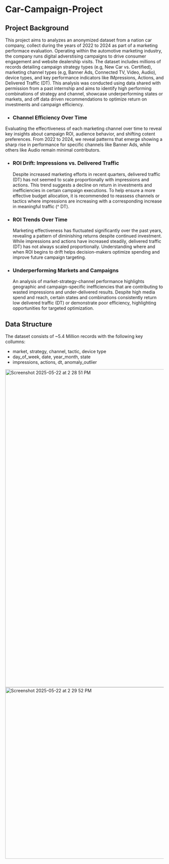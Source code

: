 # Car-Campaign-Project

## Project Background
This project aims to analyzes an anonymized dataset from a nation car company, collect during the years of 2022 to 2024 as part of a marketing performace evaluation. Operating within the automotive marketing industry, the company runs digital adverstising campaigns to drive consumer engagement and website dealership visits. The dataset includes millions of records detailing campaign strategy types (e.g, New Car vs. Certified), marketing channel types (e.g, Banner Ads, Connected TV, Video, Audio), device types, and key performance indicators like IMpressions, Actions, and Delivered Traffic (DT). This analysis was conducted using data shared with permission from a past internship and aims to identify high performing combinations of strategy and channel, showcase underperforming states or markets, and off data driven recommendations to optimize return on investments and campaign efficiency. 

- ### Channel Efficiency Over Time
 Evaluating the effecrtiveness of each marketing channel over time to reveal key insights about campaign ROI, audience behavior, and shifting cotent preferences. From 2022 to 2024, we reveal patterns that emerge showing a sharp rise in performance for specific channels like Banner Ads, while others like Audio remain minimal contributors. 

- ### ROI Drift: Impressions vs. Delivered Traffic
  Despite increased marketing efforts in recent quarters, delivered traffic (DT) has not seemed to scale proportionally with impressions and actions. This trend suggests a decline on return in investments and inefficiencies in certain campaign executions. To help ensure a more effective budget allocation, it is recommended to reassess channels or tactics where impressions are increasing with a corresponding increase in meaningful traffic (^ DT).

- ### ROI Trends Over Time
  Marketing effectiveness has fluctuated significantly over the past years, revealing a pattern of diminishing returns despite continued investment. While impressions and actions have increased steadily, delivered traffic (DT) has not always scaled proportionally. Understanding where and when ROI begins to drift helps decision-makers optimize spending and improve future campaign targeting.

- ### Underperforming Markets and Campaigns
  An analysis of market-strategy-channel performance highlights geographic and campaign-specific inefficiencies that are contributing to wasted impressions and under-delivered results. Despite high media spend and reach, certain states and combinations consistently return low delivered traffic (DT) or demonstrate poor efficiency, highlighting opportunities for targeted optimization.

## Data Structure
The dataset consists of ~5.4 Million records with the following key collumns:
- market, strategy, channel, tactic, device type
- day_of_week, date, year_month, state
- impressions, actions, dt, anomaly_outlier

<img width="1007" alt="Screenshot 2025-05-22 at 2 28 51 PM" src="https://github.com/user-attachments/assets/4353614e-5905-40dc-b804-90650ccf2104" /><img width="543" alt="Screenshot 2025-05-22 at 2 29 52 PM" src="https://github.com/user-attachments/assets/f6965180-ed8b-41d2-acf6-64aa825c6bad" />

